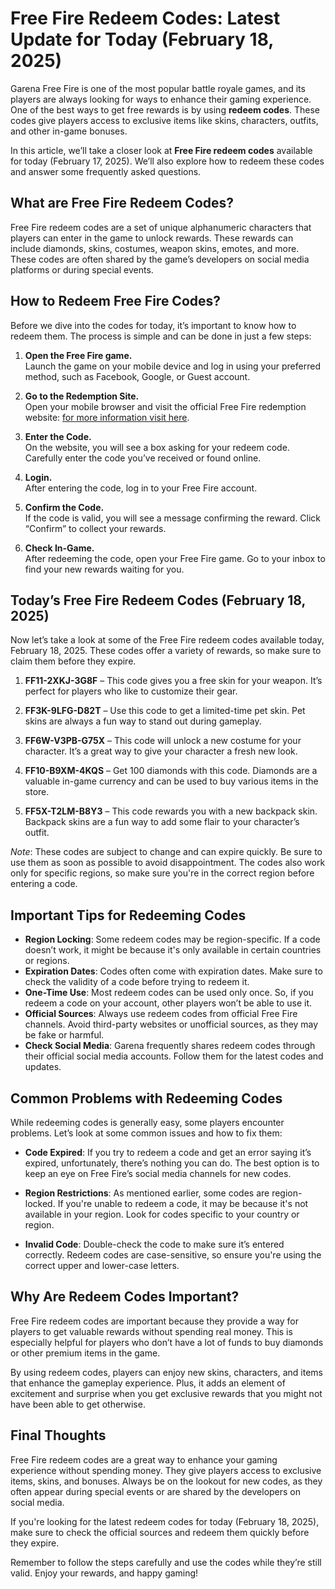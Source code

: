 # Free Fire Redeem Codes: Latest Update for Today (February 18, 2025)

Garena Free Fire is one of the most popular battle royale games, and its players are always looking for ways to enhance their gaming experience. One of the best ways to get free rewards is by using **redeem codes**. These codes give players access to exclusive items like skins, characters, outfits, and other in-game bonuses.

In this article, we’ll take a closer look at **Free Fire redeem codes** available for today (February 17, 2025). We’ll also explore how to redeem these codes and answer some frequently asked questions. 

## What are Free Fire Redeem Codes?

Free Fire redeem codes are a set of unique alphanumeric characters that players can enter in the game to unlock rewards. These rewards can include diamonds, skins, costumes, weapon skins, emotes, and more. These codes are often shared by the game’s developers on social media platforms or during special events.

## How to Redeem Free Fire Codes?

Before we dive into the codes for today, it’s important to know how to redeem them. The process is simple and can be done in just a few steps:

1. **Open the Free Fire game.**  
   Launch the game on your mobile device and log in using your preferred method, such as Facebook, Google, or Guest account.

2. **Go to the Redemption Site.**  
   Open your mobile browser and visit the official Free Fire redemption website: [for more information visit here](https://bhulekhup.in/free-fire-redeem-codes-latest-update-for-today/).

3. **Enter the Code.**  
   On the website, you will see a box asking for your redeem code. Carefully enter the code you’ve received or found online.

4. **Login.**  
   After entering the code, log in to your Free Fire account.

5. **Confirm the Code.**  
   If the code is valid, you will see a message confirming the reward. Click “Confirm” to collect your rewards.

6. **Check In-Game.**  
   After redeeming the code, open your Free Fire game. Go to your inbox to find your new rewards waiting for you.


## Today’s Free Fire Redeem Codes (February 18, 2025)

Now let’s take a look at some of the Free Fire redeem codes available today, February 18, 2025. These codes offer a variety of rewards, so make sure to claim them before they expire.

1. **FF11-2XKJ-3G8F** – This code gives you a free skin for your weapon. It’s perfect for players who like to customize their gear.
   
2. **FF3K-9LFG-D82T** – Use this code to get a limited-time pet skin. Pet skins are always a fun way to stand out during gameplay.
   
3. **FF6W-V3PB-G75X** – This code will unlock a new costume for your character. It’s a great way to give your character a fresh new look.
   
4. **FF10-B9XM-4KQS** – Get 100 diamonds with this code. Diamonds are a valuable in-game currency and can be used to buy various items in the store.
   
5. **FF5X-T2LM-B8Y3** – This code rewards you with a new backpack skin. Backpack skins are a fun way to add some flair to your character’s outfit.


*Note*: These codes are subject to change and can expire quickly. Be sure to use them as soon as possible to avoid disappointment. The codes also work only for specific regions, so make sure you're in the correct region before entering a code.

## Important Tips for Redeeming Codes

- **Region Locking**: Some redeem codes may be region-specific. If a code doesn’t work, it might be because it's only available in certain countries or regions.
- **Expiration Dates**: Codes often come with expiration dates. Make sure to check the validity of a code before trying to redeem it.
- **One-Time Use**: Most redeem codes can be used only once. So, if you redeem a code on your account, other players won’t be able to use it.
- **Official Sources**: Always use redeem codes from official Free Fire channels. Avoid third-party websites or unofficial sources, as they may be fake or harmful.
- **Check Social Media**: Garena frequently shares redeem codes through their official social media accounts. Follow them for the latest codes and updates.

## Common Problems with Redeeming Codes

While redeeming codes is generally easy, some players encounter problems. Let’s look at some common issues and how to fix them:

- **Code Expired**: If you try to redeem a code and get an error saying it’s expired, unfortunately, there’s nothing you can do. The best option is to keep an eye on Free Fire’s social media channels for new codes.
  
- **Region Restrictions**: As mentioned earlier, some codes are region-locked. If you're unable to redeem a code, it may be because it's not available in your region. Look for codes specific to your country or region.

- **Invalid Code**: Double-check the code to make sure it’s entered correctly. Redeem codes are case-sensitive, so ensure you're using the correct upper and lower-case letters.

## Why Are Redeem Codes Important?

Free Fire redeem codes are important because they provide a way for players to get valuable rewards without spending real money. This is especially helpful for players who don’t have a lot of funds to buy diamonds or other premium items in the game.

By using redeem codes, players can enjoy new skins, characters, and items that enhance the gameplay experience. Plus, it adds an element of excitement and surprise when you get exclusive rewards that you might not have been able to get otherwise.

## Final Thoughts

Free Fire redeem codes are a great way to enhance your gaming experience without spending money. They give players access to exclusive items, skins, and bonuses. Always be on the lookout for new codes, as they often appear during special events or are shared by the developers on social media.

If you're looking for the latest redeem codes for today (February 18, 2025), make sure to check the official sources and redeem them quickly before they expire.

Remember to follow the steps carefully and use the codes while they’re still valid. Enjoy your rewards, and happy gaming!

